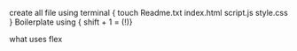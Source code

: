  create all file using terminal { touch Readme.txt index.html script.js style.css } 
 Boilerplate using { shift + 1 = (!)}

what uses 
flex


